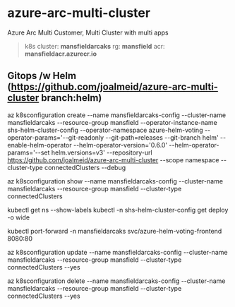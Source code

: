 # azure-arc-multi-cluster
Azure Arc Multi Customer, Multi Cluster with multi apps

> k8s cluster: **mansfieldarcaks**
> rg: **mansfield**
> acr: **mansfieldacr.azurecr.io**

## Gitops /w Helm (https://github.com/joalmeid/azure-arc-multi-cluster branch:helm)

az k8sconfiguration create --name mansfieldarcaks-config --cluster-name mansfieldarcaks --resource-group mansfield --operator-instance-name shs-helm-cluster-config --operator-namespace azure-helm-voting --operator-params='--git-readonly --git-path=releases --git-branch helm' --enable-helm-operator --helm-operator-version='0.6.0' --helm-operator-params='--set helm.versions=v3' --repository-url https://github.com/joalmeid/azure-arc-multi-cluster --scope namespace --cluster-type connectedClusters --debug

az k8sconfiguration show --name mansfieldarcaks-config --cluster-name mansfieldarcaks --resource-group mansfield --cluster-type connectedClusters

kubectl get ns --show-labels
kubectl -n shs-helm-cluster-config get deploy  -o wide

kubectl port-forward -n mansfieldarcaks svc/azure-helm-voting-frontend 8080:80

az k8sconfiguration update --name mansfieldarcaks-config  --cluster-name mansfieldarcaks --resource-group mansfield --cluster-type connectedClusters --yes

az k8sconfiguration delete --name mansfieldarcaks-config  --cluster-name mansfieldarcaks --resource-group mansfield --cluster-type connectedClusters --yes

